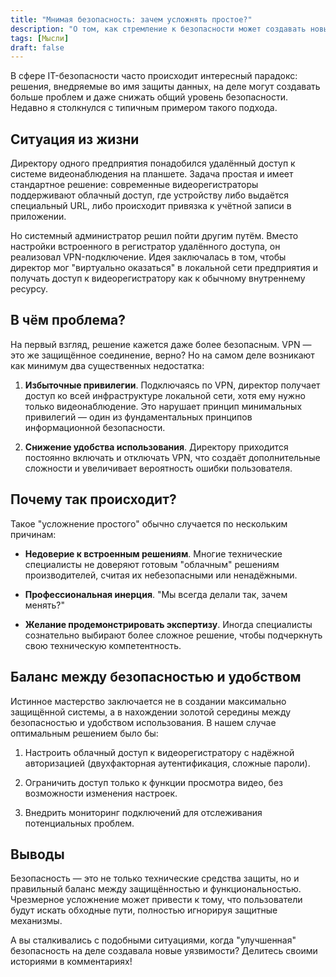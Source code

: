 ```yaml
---
title: "Мнимая безопасность: зачем усложнять простое?"
description: "О том, как стремление к безопасности может создавать новые проблемы"
tags: [Мысли]
draft: false
---
```


В сфере IT-безопасности часто происходит интересный парадокс: решения, внедряемые во имя защиты данных, на деле могут создавать больше проблем и даже снижать общий уровень безопасности. Недавно я столкнулся с типичным примером такого подхода.

## Ситуация из жизни

Директору одного предприятия понадобился удалённый доступ к системе видеонаблюдения на планшете. Задача простая и имеет стандартное решение: современные видеорегистраторы поддерживают облачный доступ, где устройству либо выдаётся специальный URL, либо происходит привязка к учётной записи в приложении.

Но системный администратор решил пойти другим путём. Вместо настройки встроенного в регистратор удалённого доступа, он реализовал VPN-подключение. Идея заключалась в том, чтобы директор мог "виртуально оказаться" в локальной сети предприятия и получать доступ к видеорегистратору как к обычному внутреннему ресурсу.

## В чём проблема?

На первый взгляд, решение кажется даже более безопасным. VPN — это же защищённое соединение, верно? Но на самом деле возникают как минимум два существенных недостатка:

1. **Избыточные привилегии**. Подключаясь по VPN, директор получает доступ ко всей инфраструктуре локальной сети, хотя ему нужно только видеонаблюдение. Это нарушает принцип минимальных привилегий — один из фундаментальных принципов информационной безопасности.

2. **Снижение удобства использования**. Директору приходится постоянно включать и отключать VPN, что создаёт дополнительные сложности и увеличивает вероятность ошибки пользователя.

## Почему так происходит?

Такое "усложнение простого" обычно случается по нескольким причинам:

- **Недоверие к встроенным решениям**. Многие технические специалисты не доверяют готовым "облачным" решениям производителей, считая их небезопасными или ненадёжными.
  
- **Профессиональная инерция**. "Мы всегда делали так, зачем менять?"
  
- **Желание продемонстрировать экспертизу**. Иногда специалисты сознательно выбирают более сложное решение, чтобы подчеркнуть свою техническую компетентность.

## Баланс между безопасностью и удобством

Истинное мастерство заключается не в создании максимально защищённой системы, а в нахождении золотой середины между безопасностью и удобством использования. В нашем случае оптимальным решением было бы:

1. Настроить облачный доступ к видеорегистратору с надёжной авторизацией (двухфакторная аутентификация, сложные пароли).
  
2. Ограничить доступ только к функции просмотра видео, без возможности изменения настроек.
  
3. Внедрить мониторинг подключений для отслеживания потенциальных проблем.

## Выводы

Безопасность — это не только технические средства защиты, но и правильный баланс между защищённостью и функциональностью. Чрезмерное усложнение может привести к тому, что пользователи будут искать обходные пути, полностью игнорируя защитные механизмы.

А вы сталкивались с подобными ситуациями, когда "улучшенная" безопасность на деле создавала новые уязвимости? Делитесь своими историями в комментариях!